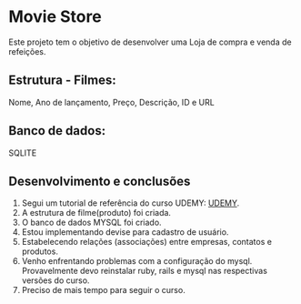 # Movie Store

Este projeto tem o objetivo de desenvolver uma Loja de compra e venda de refeições.

## Estrutura - Filmes:
Nome, Ano de lançamento, Preço, Descrição, ID e URL

## Banco de dados:
SQLITE

## Desenvolvimento e conclusões
1) Segui um tutorial de referência do curso UDEMY: [UDEMY](https://www.udemy.com/course/learn-how-to-build-a-ruby-on-rails-marketplace-from-scratch/).
2) A estrutura de filme(produto) foi criada. 
3) O banco de dados MYSQL foi criado. 
4) Estou implementando devise para cadastro de usuário.
5) Estabelecendo relações (associações) entre empresas, contatos e produtos. 
6) Venho enfrentando problemas com a configuração do mysql. Provavelmente devo reinstalar ruby, rails e mysql nas respectivas versões do curso.
7) Preciso de mais tempo para seguir o curso.
























